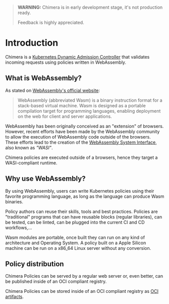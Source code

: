 > **WARNING:** Chimera is in early development stage, it's not production ready.
>
> Feedback is highly appreciated.


# Introduction

Chimera is a [Kubernetes Dynamic Admission Controller](https://kubernetes.io/docs/reference/access-authn-authz/extensible-admission-controllers/)
that validates incoming requests using policies written in WebAssembly.

## What is WebAssembly?

As stated on [WebAssembly's official website](https://webassembly.org/):

> WebAssembly (abbreviated Wasm) is a binary instruction format for a stack-based virtual machine. Wasm is designed as a portable compilation target for programming languages, enabling deployment on the web for client and server applications.

WebAssembly has been originally conceived as an "extension" of browsers. However,
recent efforts have been made by the WebAssembly community to allow the execution
of WebAssembly code outside of the browsers. These efforts lead to the creation
of the [WebAssembly System Interface](https://wasi.dev/), also known as *"WASI"*.

Chimera policies are executed outside of a browsers, hence they target a
WASI-compliant runtime.

## Why use WebAssembly?

By using WebAssembly, users can write Kubernetes policies using their favorite
programming language, as long as the language can produce Wasm binaries.

Policy authors can reuse their skills, tools and best practices. Policies
are "traditional" programs that can have reusable blocks (regular libraries),
can be tested, can be linted, can be plugged into the current CI and CD
workflows,...

Wasm modules are portable, once built they can run on any kind of
architecture and Operating System. A policy built on a Apple Silicon
machine can be run on a x86_64 Linux server without any conversion.

## Policy distribution

Chimera Policies can be served by a regular web server or, even
better, can be published inside of an OCI compliant registry.

Chimera Policies can be stored inside of an OCI compliant registry as [OCI
artifacts](https://github.com/opencontainers/artifacts).
